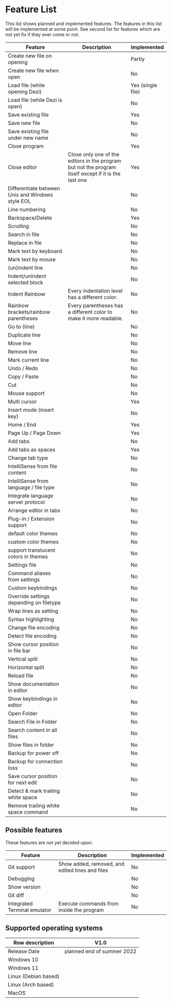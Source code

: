 # Feature List

This list shows planned and implemented features.
The features in this list will be implemented at some point.
See second list for features which are not yet fix if they ever come or not.

| Feature | Description | Implemented |
| ------- | ----------- | ----------- |
| Create new file on opening |  | Partly |
| Create new file when open |  | No |
| Load file (while opening Dezi) |  | Yes (single file) |
| Load file (while Dezi is open) |  | No |
| Save existing file |  | Yes |
| Save new file |  | No |
| Save existing file under new name |  | No |
| Close program |  | Yes |
| Close editor | Close only one of the editors in the program but not the program itself except if it is the last one | Yes |
| Differentiate between Unix and Windows style EOL |  | No |
| Line numbering |  | No |
| Backspace/Delete |  | Yes |
| Scrolling |  | No |
| Search in file |  | No |
| Replace in file |  | No |
| Mark text by keyboard |  | No |
| Mark text by mouse |  | No |
| (un)indent line |  | No |
| Indent/unindent selected block |  | No |
| Indent Rainbow | Every indentation level has a different color. | No |
| Rainbow brackets/rainbow parentheses | Every parentheses has a different color to make it more readable. | No |
| Go to (line) |  | No |
| Duplicate line |  | No |
| Move line |  | No |
| Remove line |  | No |
| Mark current line |  | No |
| Undo / Redo |  | No |
| Copy / Paste |  | No |
| Cut |  | No |
| Mouse support |  | No |
| Multi cursor |  | Yes |
| Insert mode (insert key) |  | No |
| Home / End |  | Yes |
| Page Up / Page Down |  | Yes |
| Add tabs |  | No |
| Add tabs as spaces |  | Yes |
| Change tab type |  | No |
| IntelliSense from file content |  | No |
| IntelliSense from language / file type |  | No |
| Integrate language server protocol |  | No |
| Arrange editor in tabs |  | No |
| Plug-in / Extension support |  | No |
| default color themes |  | No |
| custom color themes |  | No |
| support translucent colors in themes |  | No |
| Settings file |  | No |
| Command aliases from settings |  | No |
| Custom keybindings | | No |
| Override settings depending on filetype |  | No |
| Wrap lines as setting |  | No |
| Syntax highlighting |  | No |
| Change file encoding |  | No |
| Detect file encoding |  | No |
| Show cursor position in file bar |  | No |
| Vertical split |  | No |
| Horizontal split |  | No |
| Reload file |  | No |
| Show documentation in editor |  | No |
| Show keybindings in editor |  | No |
| Open Folder |  | No |
| Search File in Folder |  | No |
| Search content in all files |  | No |
| Show files in folder |  | No |
| Backup for power off |  | No |
| Backup for connection loss |  | No |
| Save cursor position for next edit |  | No |
| Detect & mark trailing white space |  | No |
| Remove trailing white space command |  | No |

## Possible features

These features are not yet decided upon:

| Feature | Description | Implemented |
| ------- | ----------- | ----------- |
| Git support | Show added, removed, and edited lines and files | No |
| Debugging |  | No |
| Show version |  | No |
| Git diff | | No |
| Integrated Terminal emulator | Execute commands from inside the program | No |

## Supported operating systems

| Row description | V1.0 |
| --------------- | ---- |
| Release Date | planned end of summer 2022 |
| Windows 10 | |
| Windows 11 | |
| Linux (Debian based) | |
| Linux (Arch based) | |
| MacOS | |

